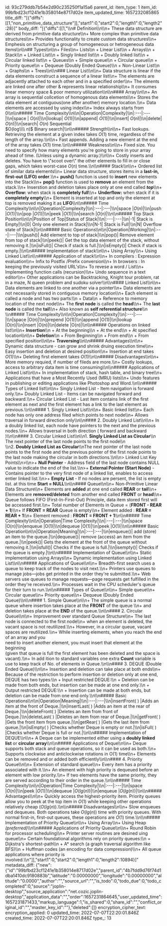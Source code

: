 id: 93c279ddb7b54e2d90c235250f1a15a6
parent_id: 
item_type: 1
item_id: 99bfbd23cf1241e1b358014e8717d02e
item_updated_time: 1657232085865
title_diff: "[{\"diffs\":[[1,\"non_primitive_data_structure\"]],\"start1\":0,\"start2\":0,\"length1\":0,\"length2\":28}]"
body_diff: "[{\"diffs\":[[1,\"\\\n# Definition\\\n\\\n+ These data structure are derived from primitive data structure\\\n+ More complex than primitive data structures\\\n+ Provides functionality to create custom data structures\\\n+ Emphesis on structuring a group of homogeneous or hetrogeneous data items\\\n\\\n## Types\\\n\\\n+ Files\\\n+ Lists\\\n  + Linear List\\\n    + Arrays\\\n    + Stack\\\n    + Linked List\\\n      + Singly linked list\\\n      + Doubly linked list\\\n      + Circular linked list\\\n    + Queues\\\n      + Simple queue\\\n      + Circular queue\\\n      + Priority queue\\\n      + Dequeue (Doubly Ended Queue)\\\n  + Non-Linear List\\\n    + Graphs\\\n    + Trees\\\n\\\n### Linear List\\\n\\\n+ Data structure is  linear if the data elements construct a sequence of a linear list\\\n+ The elements are adjacently attached to each other and in a specified order\\\n+ The elments are linked one after other & represents linear relationship\\\n+ It consumes linear memory space & poor memory utilization\\\n\\\n#### Array\\\n\\\n+ An array is sequential collcetion of homogenous data elements\\\n+ Stores the data element at contiguous(one after another) memory location.\\\n+ Data elements are accessed by using index\\\n+ Index always starts from 0\\\n\\\n##### Time Complexity\\\n\\\n|Operation|Complexity|\\\n|:---|:---|\\\n|space | $O(n)$|\\\n|lookup| $O(1)$|\\\n|append| $O(1)$|\\\n|insert| $O(n)$|\\\n|delete| $O(n)$|\\\n|search| $O(n)$ Sequential <br> $O(log\\\\ n)$ Binary search|\\\n\\\n##### Strength\\\n\\\n+ Fast lookups. Retrieving the element at a given index takes $O(1)$ time, regardless of the length of the array.\\\n\\\n+ Fast appends. Adding a new element at the end of the array takes $O(1)$ time.\\\n\\\n##### Weakness\\\n\\\n+ Fixed size. You need to specify how many elements you're going to store in your array ahead of time. (Unless using a dynamic array.)\\\n\\\n+ Costly inserts and deletes. You have to \\\"scoot over\\\" the other elements to fill in or close gaps, which takes worst-case $O(n)$ time.\\\n\\\n#### Stack\\\n\\\n+ Ordered list of similar data elements\\\n+ Linear data structure, stores items in a **last-in, first-out (LIFO) order**.\\\n+ **push()** function is used to **insert** new elements into the Stack\\\n+ **pop()** function is used to **remove** an element from the stack.\\\n+ Inserstion and deletion takes place only at one end called ***top***\\\n+ **Overflow:**  when stack is **completely full**\\\n+ **Underflow:** when stack if it is **completely empty**\\\n+ Element is inserted at top and only the element at top is removed making it as **LIFO**\\\n\\\n##### Time Complexity\\\n\\\n|Operation|Complexity|\\\n|:---|:---|\\\n|space  |$O(n)$|\\\n|push   |$O(1)$|\\\n|pop    |$O(1)$|\\\n|peek   |$O(1)$|\\\n|search |$O(n)$|\\\n\\\n##### Top Stack Position\\\n\\\n|Position of Top|Status of Stack|\\\n|:---|:---|\\\n|-1|   Stack is Empty|\\\n|0|   Only one element in Stack|\\\n|N-1|   Stack is Full|\\\n|N|   Overflow state of Stack|\\\n\\\n##### Basic Operations\\\n\\\n|Operation|Working|\\\n|:---|:---|\\\n|push()| Add element to top of stack|\\\n|pop()| Remove element from top of stack|\\\n|peek()| Get the top data element of the stack, without removing it.|\\\n|isFull()| Check if stack is full.|\\\n|isEmpty()| Check if stack is empty.|\\\n\\\n##### Implementation of stack\\\n\\\n+ Using Array\\\n+ Using Linked List\\\n\\\n##### Application of stack\\\n\\\n+ In compilers : Expression evaluation\\\n+ Infix to Postfix /Prefix conversion\\\n+ In browsers : In keeping the previously visited URL's\\\n+ To revese a word / List\\\n+ Implementing function calls (recursion)\\\n+ Undo sequence in a text editor\\\n+ Other applications can be Backtracking, Knight tour problem, rat in a maze, N queen problem and sudoku solver\\\n\\\n#### Linked List\\\n\\\n+ Data elements are linked to one another via a pointer\\\n+ Data elements are not necessarily stored in contiguous memory location\\\n+ Each element is called a node and has two parts:\\\n  + Data\\\n  + Reference to memory location of the next node\\\n+ The **first node** is called the **head**\\\n+ The **last node** is called the **tail**\\\n+ Also known as **self referential structure**\\\n  \\\n##### Time Complexity\\\n\\\n|Operation|Complexity|\\\n|:---|:---|\\\n|space   |O(n)|\\\n|prepend |O(1)|\\\n|append  |O(1)|\\\n|lookup  |O(n)|\\\n|insert  |O(n)|\\\n|delete  |O(n)|\\\n\\\n##### Operations on linked list\\\n\\\n+ **Insertion**\\\n  + At the beginning\\\n  + At the end\\\n  + At specified location\\\n\\\n+ **Deletion**\\\n  + From Beginning\\\n  + From end\\\n  + From specified position\\\n\\\n+ **Traversing**\\\n\\\n##### Advantages\\\n\\\n+ Dynamic data structure - can grow and shrink druing execution time\\\n+ Easy insertion and deletion at desired position\\\n+ Insertion at end takes $O(1)$\\\n+ Deleting first element takes $O(1)$\\\n\\\n##### Disadvantages\\\n\\\n+ More memory requied, if number of fileds are more.\\\n+ Costly lookups, access to arbitrary data item is time consuming\\\n\\\n##### Applications of Linked List\\\n\\\n+ In implementation of stack, hash table, and binary tree\\\n+ Applications that have a Most Recently Used (MRU) lists\\\n+ Undo features in publishing or editing applications like Photoshop and Word.\\\n\\\n##### Types of Linked list\\\n\\\n+ Singly Linked List - Item navigation is forward only.\\\n+ Doubly Linked List -  Items can be navigated forward and backward.\\\n+ Circular Linked List -  Last item contains link of the first element as next and the first element has a link to the last element as previous.\\\n\\\n#### 1. Singly Linked List\\\n\\\n+ Basic linked list\\\n+ Each node has only one address filed which points to next node\\\n+ Allows traversal in forward direction only\\\n\\\n#### 2. Doubly Linked List\\\n\\\n+ In a doubly linked list, each node have pointers to the next and the previous nodes.\\\n+ Allows traversal in both direction ( forward and backward )\\\n\\\n#### 3. Circular Linked List\\\n\\\n1. **Singly Linked List as Circular**\\\n  The next pointer of the last node points to the first node\\\n<br>\\\n2. **Doubly Linked List as Circular**\\\nThe next pointer of the last node points to the first node and the previous pointer of the first node points to the last node making the circular in both directions.\\\n\\\n> Linked List Key Points\\\n>\\\n>+ **Null Pointer** - Address field of the last node contains NULL value to  indicate the end of the list.\\\n>+ **External Pointer (Start Node)** - Contains pointer to the very first node of a linked list, enables to access entier linked list.\\\n>+ **Empty List** - If no nodes are persent, the list is empty list. at this time **Start = NULL**\\\n\\\n#### Queue\\\n\\\n+ Non-Primitive Linear Data Structure\\\n+ Elements are **added** at one end called **REAR** or **tail**\\\n+ Elements are **removed/deleted** from another end called **FRONT** or **head**\\\n+ Queue follows FIFO (First-In-First-Out) Principle, data item stored first will be accessed first.\\\n+ Total number of Elements in Queue = (**FRONT - REAR + 1**)\\\n+ If **FRONT = REAR** Queue is empty\\\n+ Element added : **REAR = REAR + 1**\\\n+ Element removed : **FRONT = FRONT + 1**\\\n\\\n##### Time Complexity\\\n\\\n|Operation|Time Complexity|\\\n|:---|:---|\\\n|space   |O(n)|\\\n|enqueue |O(1)|\\\n|dequeue |O(1)|\\\n|peek    |O(1)|\\\n\\\n##### Basic Operation\\\n\\\n|Operation|Meaning|\\\n|:---|:---|\\\n|enqueue()| add (store) an item to the queue.|\\\n|dequeue()| remove (access) an item from the queue.|\\\n|peek()| Gets the element at the front of the queue without removing it.|\\\n|isfull()| Checks if the queue is full.|\\\n|isempty()| Checks if the queue is empty.|\\\n\\\n##### Implementation of Queue\\\n\\\n+ Static implementation using Arrays\\\n+ Dynamic implementation using Linked List\\\n\\\n##### Applications of Queue\\\n\\\n+ Breadth-first search uses a queue to keep track of the nodes to visit next.\\\n+ Printers use queues to manage jobs—jobs get printed in the order they're submitted.\\\n+ Web servers use queues to manage requests—page requests get fulfilled in the order they're received.\\\n+ Processes wait in the CPU scheduler's queue for their turn to run.\\\n\\\n##### Types of Queue\\\n\\\n+ Simple queue\\\n+ Circular queue\\\n+ Priority queue\\\n+ Dequeue (Doubly Ended Queue)\\\n\\\n#### 1. Simple Queue\\\n\\\n+ The simple queue is a normal queue where insertion takes place at the **FRONT** of the queue \\\n+ and deletion takes place at the **END** of the queue.\\\n\\\n#### 2. Circular Queue\\\n\\\n+ Improvement over standard Queue Structure\\\n+ The last node is connected to the first node\\\n+ when an element is deleted, the vacant space is not reutilized.\\\n+ However, in a circular queue, vacant spaces are reutilized.\\\n+ While inserting elements, when you reach the end of an array and you<br> need to insert another element, you must insert that element at the beginning<br> (given that queue is full the first element has been deleted and the space is vacant).\\\n+ In add  ition to standard variables one extra **Count** variable is use to keep track of No. of elements in Queue.\\\n\\\n#### 3. DEQUE (Double Ended Queue)\\\n\\\n+ Insertion and deletion can take place at both ends\\\n+ Because of the restriction to perform insertion or deletion only at one end, <br> DEQUE has two types:\\\n  + Input restricted DEQUE:\\\n    + Deletion can be made from both ends, but insertion can be made at one end only.\\\n  + Output restricted DEQUE:\\\n    + Insertion can be made at both ends, but deletion can be made from one end only.\\\n\\\n##### Basic Operations\\\n\\\n|Operation|Meaning|\\\n|:---|:---|\\\n|insertFront( ) |Adds an item at the front of Deque.|\\\n|insertLast( )  |Adds an item at the rear of Deque.|\\\n|deleteFront( ) |Deletes an item from front of Deque.|\\\n|deleteLast( )  |Deletes an item from rear of Deque.|\\\n|getFront( )    |Gets the front item from queue.|\\\n|getRear( )     |Gets the last item from queue.|\\\n|isEmpty( )     |Checks whether Deque is empty or not.|\\\n|isFull( )      |Checks whether Deque is full or not.|\\\n\\\n##### Implementation of DEQUE\\\n\\\n+ A Deque can be implemented either using a **doubly linked list** or **circular array**\\\n\\\n##### Applications of Deque\\\n\\\n+ Deque supports both stack and queue operations, so it can be used as both.\\\n+ Supports clockwise and anticlockwise rotations in O(1) time\\\n+ Elements can be removed and or added both efficiently\\\n\\\n#### 4. Priority Queue\\\n\\\n+ Extension of standard queue\\\n+ Every item has a priority associated with it.\\\n+ An element with high priority is dequeued before an element with low priority.\\\n+ If two elements have the same priority, they are served according to their order in the queue.\\\n\\\n##### Time Complexity\\\n\\\n|Operation|Time Complexity|\\\n|:---|:---|\\\n|space   |$O(n)$|\\\n|peek    |$O(1)$|\\\n|dequeue |$O(lg⁡(n))$|\\\n|enqueue |$O(lg⁡(n))$|\\\n\\\n##### Advantages\\\n\\\n+ Quickly access the highest-priority item. Priority queues allow you to peek at the top item in $O(1)$ while keeping other operations relatively cheap $(O(lg(n))$.\\\n\\\n##### Disadvantages\\\n\\\n+ Slow enqueues and dequeues. Both operations take $O(lg⁡(n))$ time with priority queues. With normal first-in, first-out queues, these operations are $O(1)$ time.\\\n\\\n##### Implementation of Priority Queue\\\n\\\n+ Using Array\\\n+ Using Heap *(preferred)*\\\n\\\n##### Applications of Priority Queue\\\n\\\n+ Round Robin for processor scheduling\\\n+ Printer server routines are desined uing queue\\\n+ Certain foundational algorithms rely on priority queues:\\\n  + Dijkstra's shortest-path\\\n  + A* search (a graph traversal algorithm like BFS)\\\n  + Huffman codes (an encoding for data compression)\\\n+ All queue applications where priority is involved.\\\n\"]],\"start1\":0,\"start2\":0,\"length1\":0,\"length2\":10894}]"
metadata_diff: {"new":{"id":"99bfbd23cf1241e1b358014e8717d02e","parent_id":"4b7fdd9d76f74d1dba1410dc9180883b","latitude":"0.00000000","longitude":"0.00000000","altitude":"0.0000","author":"","source_url":"","is_todo":0,"todo_due":0,"todo_completed":0,"source":"joplin-desktop","source_application":"net.cozic.joplin-desktop","application_data":"","order":1657231864645,"user_updated_time":1657231871433,"markup_language":1,"is_shared":0,"share_id":"","conflict_original_id":"","master_key_id":""},"deleted":[]}
encryption_cipher_text: 
encryption_applied: 0
updated_time: 2022-07-07T22:20:01.846Z
created_time: 2022-07-07T22:20:01.846Z
type_: 13